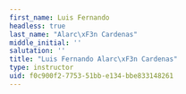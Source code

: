 ```yaml
---
first_name: Luis Fernando
headless: true
last_name: "Alarc\xF3n Cardenas"
middle_initial: ''
salutation: ''
title: "Luis Fernando Alarc\xF3n Cardenas"
type: instructor
uid: f0c900f2-7753-51bb-e134-bbe833148261
---
```

